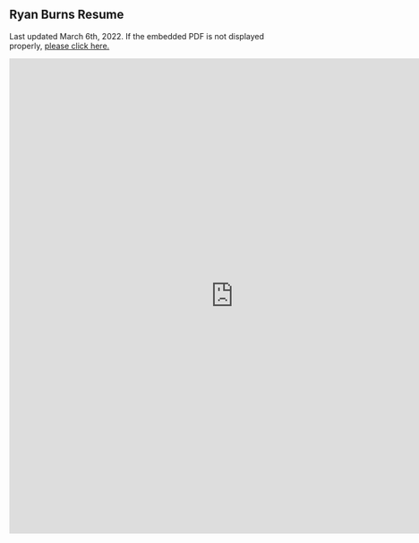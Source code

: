 ## Ryan Burns Resume
Last updated March 6th, 2022. If the embedded PDF is not displayed properly, <a href='ryanmburns93.github.io/pdf/Ryan_Burns_Resume_2022.pdf' target="_blank">please click here.</a>

<embed src="https://ryanmburns93.github.io/pdf/Ryan_Burns_Resume_2022.pdf" width="800px" height="850px" />
